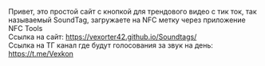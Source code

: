 Привет, это простой сайт с кнопкой для трендового видео с тик ток, так называемый SoundTag, загружаете на NFC метку через приложение NFC Tools <br/>
Ссылка на сайт: https://vexorter42.github.io/Soundtags/<br/>
Ссылка на ТГ канал где будут голосования за звук на день: https://t.me/Vexkon
